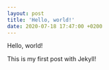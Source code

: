 ```yaml
---
layout: post
title: 'Hello, world!'
date: 2020-07-18 17:47:00 +0200
---
```


Hello, world!

This is my first post with Jekyll!
